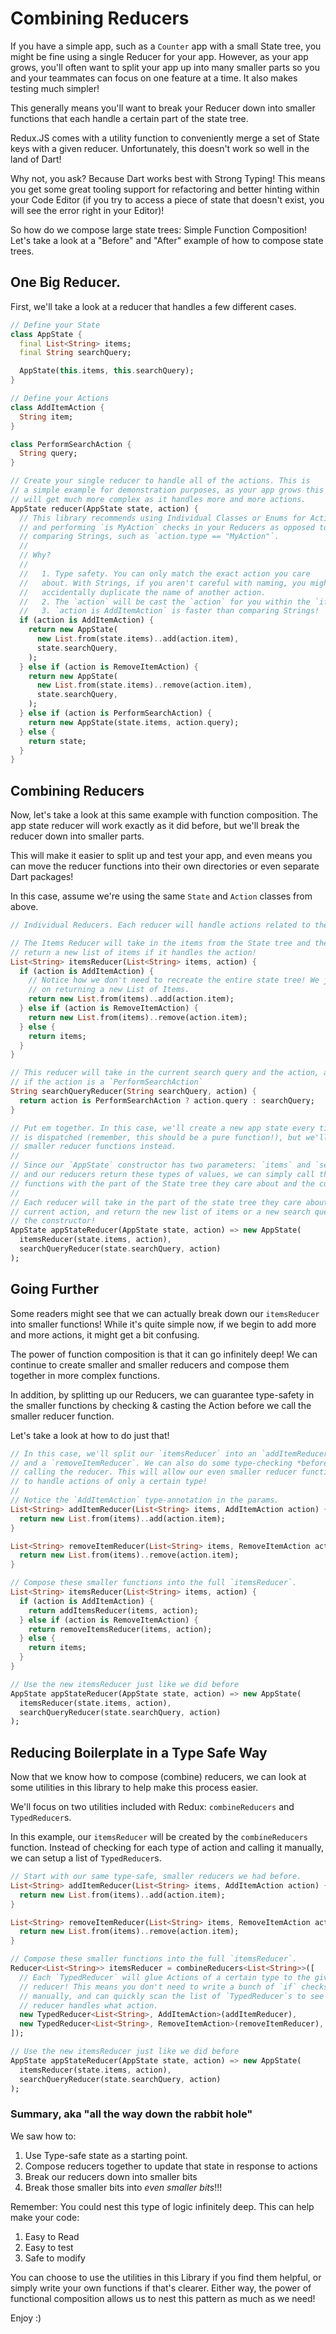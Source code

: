 # Combining Reducers

If you have a simple app, such as a `Counter` app with a small State tree, you might be fine using a single Reducer for your app. However, as your app grows, you'll often want to split your app up into many smaller parts so you and your teammates can focus on one feature at a time. It also makes testing much simpler!

This generally means you'll want to break your Reducer down into smaller functions that each handle a certain part of the state tree.

Redux.JS comes with a utility function to conveniently merge a set of State keys with a given reducer. Unfortunately, this doesn't work so well in the land of Dart!

Why not, you ask? Because Dart works best with Strong Typing! This means you get some great tooling support for refactoring and better hinting within your Code Editor (if you try to access a piece of state that doesn't exist, you will see the error right in your Editor)! 

So how do we compose large state trees: Simple Function Composition! Let's take a look at a "Before" and "After" example of how to compose state trees.

## One Big Reducer.

First, we'll take a look at a reducer that handles a few different cases.

```dart
// Define your State
class AppState {
  final List<String> items;
  final String searchQuery;

  AppState(this.items, this.searchQuery);
}

// Define your Actions
class AddItemAction {
  String item;
}

class PerformSearchAction {
  String query;
}

// Create your single reducer to handle all of the actions. This is 
// a simple example for demonstration purposes, as your app grows this
// will get much more complex as it handles more and more actions. 
AppState reducer(AppState state, action) {
  // This library recommends using Individual Classes or Enums for Actions
  // and performing `is MyAction` checks in your Reducers as opposed to 
  // comparing Strings, such as `action.type == "MyAction"`.
  //
  // Why? 
  // 
  //   1. Type safety. You can only match the exact action you care
  //   about. With Strings, if you aren't careful with naming, you might 
  //   accidentally duplicate the name of another action.
  //   2. The `action` will be cast the `action` for you within the `if` block
  //   3. `action is AddItemAction` is faster than comparing Strings! 
  if (action is AddItemAction) {
    return new AppState(
      new List.from(state.items)..add(action.item), 
      state.searchQuery,
    );
  } else if (action is RemoveItemAction) {
    return new AppState(
      new List.from(state.items)..remove(action.item), 
      state.searchQuery,
    );
  } else if (action is PerformSearchAction) {
    return new AppState(state.items, action.query);
  } else {
    return state;
  }
}
```

## Combining Reducers

Now, let's take a look at this same example with function composition. The app state reducer will work exactly as it 
did before, but we'll break the reducer down into smaller parts.

This will make it easier to split up and test your app, and even means you can move the reducer functions into their own 
directories or even separate Dart packages!

In this case, assume we're using the same `State` and `Action` classes from above.

```dart
// Individual Reducers. Each reducer will handle actions related to the State Tree it cares about!

// The Items Reducer will take in the items from the State tree and the dispatched action and
// return a new list of items if it handles the action! 
List<String> itemsReducer(List<String> items, action) {
  if (action is AddItemAction) {
    // Notice how we don't need to recreate the entire state tree! We just focus
    // on returning a new List of Items. 
    return new List.from(items)..add(action.item);
  } else if (action is RemoveItemAction) {
    return new List.from(items)..remove(action.item);
  } else {
    return items;
  }
}

// This reducer will take in the current search query and the action, and update the query
// if the action is a `PerformSearchAction`
String searchQueryReducer(String searchQuery, action) {
  return action is PerformSearchAction ? action.query : searchQuery;
}

// Put em together. In this case, we'll create a new app state every time an action 
// is dispatched (remember, this should be a pure function!), but we'll use our
// smaller reducer functions instead.
//
// Since our `AppState` constructor has two parameters: `items` and `searchQuery`,
// and our reducers return these types of values, we can simply call those reducer
// functions with the part of the State tree they care about and the current action.
//
// Each reducer will take in the part of the state tree they care about and the
// current action, and return the new list of items or a new search query for 
// the constructor!
AppState appStateReducer(AppState state, action) => new AppState(
  itemsReducer(state.items, action),
  searchQueryReducer(state.searchQuery, action)
);
```

## Going Further

Some readers might see that we can actually break down our `itemsReducer` into smaller functions! While it's quite 
simple now, if we begin to add more and more actions, it might get a bit confusing.

The power of function composition is that it can go infinitely deep! We can continue to create smaller and smaller
reducers and compose them together in more complex functions.

In addition, by splitting up our Reducers, we can guarantee type-safety in the smaller functions by checking & casting
the Action before we call the smaller reducer function.

Let's take a look at how to do just that!

```dart
// In this case, we'll split our `itemsReducer` into an `addItemReducer` 
// and a `removeItemReducer`. We can also do some type-checking *before* 
// calling the reducer. This will allow our even smaller reducer functions
// to handle actions of only a certain type!
//
// Notice the `AddItemAction` type-annotation in the params.
List<String> addItemReducer(List<String> items, AddItemAction action) {
  return new List.from(items)..add(action.item);
}

List<String> removeItemReducer(List<String> items, RemoveItemAction action) {
  return new List.from(items)..remove(action.item);
}

// Compose these smaller functions into the full `itemsReducer`.
List<String> itemsReducer(List<String> items, action) {
  if (action is AddItemAction) {
    return addItemsReducer(items, action);
  } else if (action is RemoveItemAction) {
    return removeItemsReducer(items, action);
  } else {
    return items;
  }
}

// Use the new itemsReducer just like we did before
AppState appStateReducer(AppState state, action) => new AppState(
  itemsReducer(state.items, action),
  searchQueryReducer(state.searchQuery, action)
); 
```

## Reducing Boilerplate in a Type Safe Way

Now that we know how to compose (combine) reducers, we can look at some utilities in this library to help make this
process easier.

We'll focus on two utilities included with Redux: `combineReducers` and `TypedReducer`s.

In this example, our `itemsReducer` will be created by the `combineReducers` function. Instead of checking for each
type of action and calling it manually, we can setup a list of `TypedReducer`s.

```dart
// Start with our same type-safe, smaller reducers we had before.
List<String> addItemReducer(List<String> items, AddItemAction action) {
  return new List.from(items)..add(action.item);
}

List<String> removeItemReducer(List<String> items, RemoveItemAction action) {
  return new List.from(items)..remove(action.item);
}

// Compose these smaller functions into the full `itemsReducer`.
Reducer<List<String>> itemsReducer = combineReducers<List<String>>([
  // Each `TypedReducer` will glue Actions of a certain type to the given 
  // reducer! This means you don't need to write a bunch of `if` checks 
  // manually, and can quickly scan the list of `TypedReducer`s to see what 
  // reducer handles what action.
  new TypedReducer<List<String>, AddItemAction>(addItemReducer),
  new TypedReducer<List<String>, RemoveItemAction>(removeItemReducer),
]);

// Use the new itemsReducer just like we did before
AppState appStateReducer(AppState state, action) => new AppState(
  itemsReducer(state.items, action),
  searchQueryReducer(state.searchQuery, action)
);
```

### Summary, aka "all the way down the rabbit hole"

We saw how to:

  1. Use Type-safe state as a starting point.
  2. Compose reducers together to update that state in response to actions
  3. Break our reducers down into smaller bits
  4. Break those smaller bits into *even smaller bits*!!!

Remember: You could nest this type of logic infinitely deep. This can help make your code:

  1. Easy to Read
  2. Easy to test
  3. Safe to modify 

You can choose to use the utilities in this Library if you find them helpful, or simply write your own functions if that's clearer. Either way, the power of functional composition allows us to nest this pattern as much as we need!

Enjoy :)

